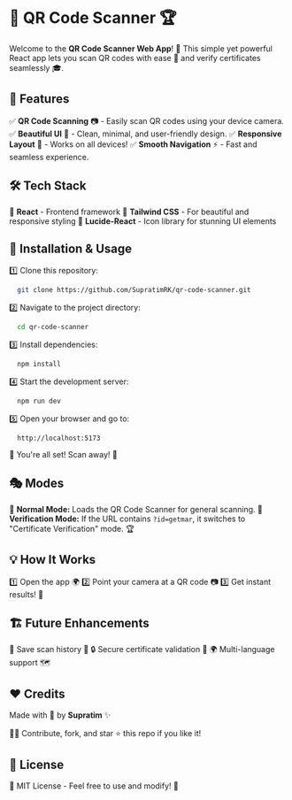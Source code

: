 # 🎉 QR Code Scanner 🏆

Welcome to the **QR Code Scanner Web App**! 🚀
This simple yet powerful React app lets you scan QR codes with ease 📸 and verify certificates seamlessly 🎓.

## 🌟 Features

✅ **QR Code Scanning** 📷 - Easily scan QR codes using your device camera.
✅ **Beautiful UI** 🎨 - Clean, minimal, and user-friendly design.
✅ **Responsive Layout** 📱 - Works on all devices!
✅ **Smooth Navigation** ⚡ - Fast and seamless experience.

## 🛠️ Tech Stack

🚀 **React** - Frontend framework
🎨 **Tailwind CSS** - For beautiful and responsive styling
💖 **Lucide-React** - Icon library for stunning UI elements

## 🔧 Installation & Usage

1️⃣ Clone this repository:

```sh
  git clone https://github.com/SupratimRK/qr-code-scanner.git
```

2️⃣ Navigate to the project directory:

```sh
  cd qr-code-scanner
```

3️⃣ Install dependencies:

```sh
  npm install
```

4️⃣ Start the development server:

```sh
  npm run dev
```

5️⃣ Open your browser and go to:

```
  http://localhost:5173
```

🎉 You're all set! Scan away! 📸

## 🎭 Modes

🔹 **Normal Mode:** Loads the QR Code Scanner for general scanning.
🔹 **Verification Mode:** If the URL contains `?id=getmar`, it switches to "Certificate Verification" mode. 🏆

## 💡 How It Works

1️⃣ Open the app 🌍
2️⃣ Point your camera at a QR code 📷
3️⃣ Get instant results! 🎯

## 🏗️ Future Enhancements

🚀 Save scan history 📜
🔒 Secure certificate validation 🔑
🌍 Multi-language support 🗺️

## ❤️ Credits

Made with 💙 by **Supratim** ✨

👨‍💻 Contribute, fork, and star ⭐ this repo if you like it!

## 📜 License

📝 MIT License - Feel free to use and modify! 🚀
